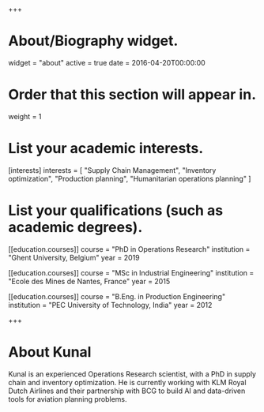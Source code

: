 +++
# About/Biography widget.
widget = "about"
active = true
date = 2016-04-20T00:00:00

# Order that this section will appear in.
weight = 1

# List your academic interests.
[interests]
  interests = [
    "Supply Chain Management",
    "Inventory optimization",
    "Production planning",
    "Humanitarian operations planning"
  ]

# List your qualifications (such as academic degrees).
[[education.courses]]
  course = "PhD in Operations Research"
  institution = "Ghent University, Belgium"
  year = 2019

[[education.courses]]
  course = "MSc in Industrial Engineering"
  institution = "Ecole des Mines de Nantes, France"
  year = 2015

[[education.courses]]
  course = "B.Eng. in Production Engineering"
  institution = "PEC University of Technology, India"
  year = 2012
 
+++

# About Kunal
Kunal is an experienced Operations Research scientist, with a PhD in supply chain and inventory optimization. He is currently working with KLM Royal Dutch Airlines and their partnership with BCG to build AI and data-driven tools for aviation planning problems.
